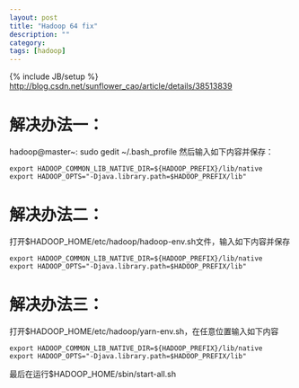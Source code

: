 ```yaml
---
layout: post
title: "Hadoop 64 fix"
description: ""
category: 
tags: [hadoop]
---
```

{% include JB/setup %}
http://blog.csdn.net/sunflower_cao/article/details/38513839 
# 解决办法一：
hadoop@master~: sudo gedit ~/.bash_profile    然后输入如下内容并保存：

    export HADOOP_COMMON_LIB_NATIVE_DIR=${HADOOP_PREFIX}/lib/native
    export HADOOP_OPTS="-Djava.library.path=$HADOOP_PREFIX/lib"

# 解决办法二：
打开$HADOOP_HOME/etc/hadoop/hadoop-env.sh文件，输入如下内容并保存

    export HADOOP_COMMON_LIB_NATIVE_DIR=${HADOOP_PREFIX}/lib/native
    export HADOOP_OPTS="-Djava.library.path=$HADOOP_PREFIX/lib"

# 解决办法三：
打开$HADOOP_HOME/etc/hadoop/yarn-env.sh，在任意位置输入如下内容

    export HADOOP_COMMON_LIB_NATIVE_DIR=${HADOOP_PREFIX}/lib/native
    export HADOOP_OPTS="-Djava.library.path=$HADOOP_PREFIX/lib"

最后在运行$HADOOP_HOME/sbin/start-all.sh

